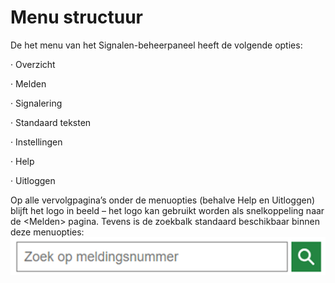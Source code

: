 # Menu structuur

De het menu van het Signalen-beheerpaneel heeft de volgende opties:

·         Overzicht

·         Melden

·         Signalering

·         Standaard teksten

·         Instellingen

·         Help

·         Uitloggen

&#x20;

Op alle vervolgpagina’s onder de menuopties (behalve Help en Uitloggen) blijft het logo in beeld – het logo kan gebruikt worden als snelkoppeling naar de \<Melden> pagina. Tevens is de zoekbalk standaard beschikbaar binnen deze menuopties:\
![](<.gitbook/assets/image (78).png>)
